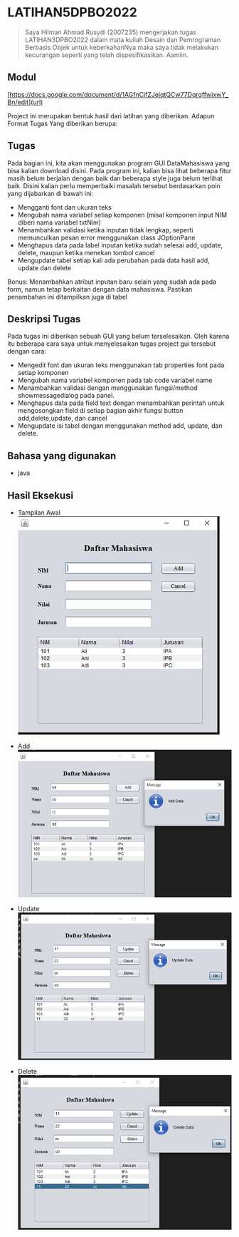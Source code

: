 # LATIHAN5DPBO2022

>Saya Hilman Ahmad Rusydi (2007235) mengerjakan tugas LATIHAN3DPBO2022 dalam mata kuliah Desain dan Pemrograman Berbasis Objek untuk keberkahanNya maka saya tidak melakukan kecurangan seperti yang telah dispesifikasikan. Aamiin.

## Modul
[https://docs.google.com/document/d/1AGfnCjfZJeiqtQCw77DqrqffwixwY_Bn/edit](url)

Project ini merupakan bentuk hasil dari latihan yang diberikan.
Adapun Format Tugas Yang diberikan berupa:

## Tugas
Pada bagian ini, kita akan menggunakan program GUI DataMahasiswa yang bisa kalian download disini. Pada program ini, kalian bisa lihat beberapa fitur masih belum berjalan dengan baik dan beberapa style juga belum terlihat baik. Disini kalian perlu memperbaiki masalah tersebut berdasarkan poin yang dijabarkan di bawah ini:
- Mengganti font dan ukuran teks
- Mengubah nama variabel setiap komponen (misal komponen input NIM diberi nama variabel txtNim)
- Menambahkan validasi ketika inputan tidak lengkap, seperti memunculkan pesan error menggunakan class JOptionPane
- Menghapus data pada label inputan ketika sudah selesai add, update, delete, maupun ketika menekan tombol cancel
- Mengupdate tabel setiap kali ada perubahan pada data hasil add, update dan delete  
  

Bonus:
Menambahkan atribut inputan baru selain yang sudah ada pada form, namun tetap berkaitan dengan data mahasiswa. Pastikan penambahan ini ditampilkan juga di tabel

## Deskripsi Tugas
Pada tugas ini diberikan sebuah GUI yang belum terselesaikan. Oleh karena itu beberapa cara saya untuk menyelesaikan tugas project gui tersebut dengan cara:
- Mengedit font dan ukuran teks menggunakan tab properties font pada setiap komponen
- Mengubah nama variabel komponen pada tab code variabel name
- Menambahkan validasi dengan menggunakan fungsi/method showmessagedialog pada panel.
- Menghapus data pada field text dengan menambahkan perintah untuk mengosongkan field di setiap bagian akhir fungsi button add,delete,update, dan cancel
- Mengupdate isi tabel dengan menggunakan method add, update, dan delete.


## Bahasa yang digunakan
- java

## Hasil Eksekusi
- Tampilan Awal  
![alt text](https://github.com/Ahmad1321/LATIHAN5DPBO2022/blob/main/ss/1.png)  
  
- Add  
![alt text](https://github.com/Ahmad1321/LATIHAN5DPBO2022/blob/main/ss/2.png)  

- Update      
![alt text](https://github.com/Ahmad1321/LATIHAN5DPBO2022/blob/main/ss/3.png) 

- Delete  
![alt text](https://github.com/Ahmad1321/LATIHAN5DPBO2022/blob/main/ss/4.png)  
 


